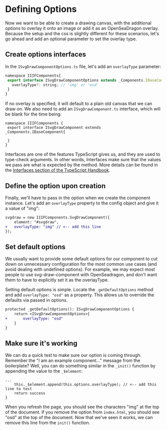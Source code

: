 # Defining Options

Now we want to be able to create a drawing canvas, with the additional _options_ to overlay it onto an image or add it as an OpenSeaDragon overlay. Because the setup and the css is slightly different for these scenarios, let's go ahead and add an optional parameter to set the overlay type.

## Create options interfaces

In the `ISvgDrawComponentOptions.ts` file, let's add an `overlayType` parameter:

```js
namespace IIIFComponents{
 export interface ISvgDrawComponentOptions extends _Components.IBaseComponentOptions {
   overlayType?: string; // 'img' or 'osd'
 }
}
```

If no overlay is specified, it will default to a plain old canvas that we can draw on.  We also need to add an `ISvgDrawComponent.ts` interface, which will be blank for the time being:

```
namespace IIIFComponents {
 export interface ISvgDrawComponent extends _Components.IBaseComponent{

 }
}

```

Interfaces are one of the features TypeScript gives us, and they are used to type-check arguments.  In other words, Interfaces make sure that the values we pass are what is expected by the method.  More details can be found in the [Interfaces section of the TypeScript Handbook](https://www.typescriptlang.org/docs/handbook/interfaces.html).

## Define the option upon creation

Finally, we'll have to pass in the option when we create the component instance.  Let's add an `overlayType` property to the config object and give it a value of "img":

```diff
svgdraw = new IIIFComponents.SvgDrawComponent({
    element: "#svgdraw",
+   overlayType: "img" // <-- add this line
});
```

## Set default options
We usually want to provide some default options for our component to cut down on unnecessary configuration for the most common use cases (and avoid dealing with undefined options).  For example, we may expect most people to use svg-draw-component with OpenSeadragon, and don't want them to have to explicitly set it as the overlayType.  

Setting default options is simple. Locate the `_getDefaultOptions` method and add `overlayType: "osd"` as a property.  This allows us to override the defaults via passed in options.

```diff
protected _getDefaultOptions(): ISvgDrawComponentOptions {
    return <ISvgDrawComponentOptions>{
+       overlayType: "osd"
    }
}
```

## Make sure it's working

We can do a quick test to make sure our option is coming through.  Remember the "I am an example component..." message from the boilerplate?  Well, you can do something similar in the `_init()` function by appending the value to the `_$element`:

```
...
    this._$element.append(this.options.overlayType); // <-- add this line to test
    return success
}
```

When you refresh the page, you should see the characters "img" at the top of the document.  If you remove the option from `index.html`, you should see "osd" at the top of the document. Now that we've seen it works, we can remove this line from the `init()` function.
